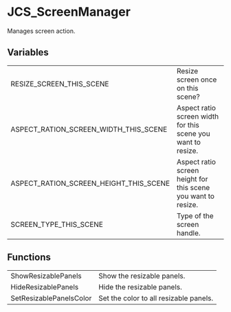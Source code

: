 # JCS_ScreenManager

Manages screen action.

## Variables

<table>
  <tr>
    <td>RESIZE_SCREEN_THIS_SCENE</td>
    <td>Resize screen once on this scene?</td>
  </tr>
  <tr>
    <td>ASPECT_RATION_SCREEN_WIDTH_THIS_SCENE</td>
    <td>Aspect ratio screen width for this scene you want to resize.</td>
  </tr>
  <tr>
    <td>ASPECT_RATION_SCREEN_HEIGHT_THIS_SCENE</td>
    <td>Aspect ratio screen height for this scene you want to resize.</td>
  </tr>
  <tr>
    <td>SCREEN_TYPE_THIS_SCENE</td>
    <td>Type of the screen handle.</td>
  </tr>
</table>


## Functions

<table>
  <tr>
    <td>ShowResizablePanels</td>
    <td>Show the resizable panels.</td>
  </tr>
  <tr>
    <td>HideResizablePanels</td>
    <td>Hide the resizable panels.</td>
  </tr>
  <tr>
    <td>SetResizablePanelsColor</td>
    <td>Set the color to all resizable panels.</td>
  </tr>
</table>
